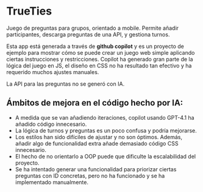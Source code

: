 # TrueTies
Juego de preguntas para grupos, orientado a mobile. Permite añadir participantes, descarga preguntas de una API, y gestiona turnos.

Esta app está generada a través de **github copilot** y es un proyecto de ejemplo para mostrar cómo se puede crear un juego web simple aplicando ciertas instrucciones y restricciones. 
Copilot ha generado gran parte de la lógica del juego en JS, el diseño en CSS no ha resultado tan efectivo y ha requerido muchos ajustes manuales.

La API para las preguntas no se generó con IA. 

## Ámbitos de mejora en el código hecho por IA:

- A medida que se van añadiendo iteraciones, copilot usando GPT-4.1 ha añadido código innecesario.
- La lógica de turnos y preguntas es un poco confusa y podría mejorarse.
- Los estilos han sido difíciles de ajustar y no son óptimos. Además, añadir algo de funcionalidad extra añade demasiado código CSS innecesario.
- El hecho de no orientarlo a OOP puede que dificulte la escalabilidad del proyecto.
- Se ha intentado generar una funcionalidad para priorizar ciertas preguntas con ID concretas, pero no ha funcionado y se ha implementado manualmente.

